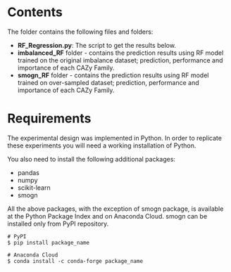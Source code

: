# Contents
The folder contains the following files and folders:
* **RF_Regression.py**: The script to get the results below.
* **imbalanced_RF** folder - contains the prediction results using RF model trained on the original imbalance dataset; prediction, performance and importance of each CAZy Family.
* **smogn_RF** folder - contains the prediction results using RF model trained on over-sampled dataset; prediction, performance and importance of each CAZy Family.

# Requirements
The experimental design was implemented in Python. In order to replicate these experiments you will need a working installation of Python.

You also need to install the following additional packages:
* pandas
* numpy
* scikit-learn
* smogn

All the above packages, with the exception of smogn package, is available at the Python Package Index and on Anaconda Cloud. smogn can be installed only from PyPI repository.

```
# PyPI
$ pip install package_name
```

```
# Anaconda Cloud
$ conda install -c conda-forge package_name
```